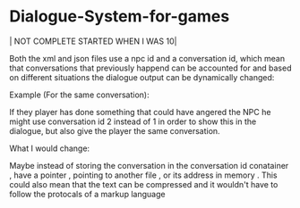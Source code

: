# Dialogue-System-for-games
| NOT COMPLETE STARTED WHEN I WAS 10|

Both the xml and json files use a npc id and a conversation id, which mean that conversations that previously happend can be accounted for and based on different
situations the dialogue output can be dynamically changed:

Example (For the same conversation):

If they player has done something that could have angered the NPC he might use conversation id 2 instead of 1 in order to show this in the dialogue, but also give the player the same conversation. 

What I would change:

Maybe instead of storing the conversation in the conversation id conatainer , have a pointer , pointing to another file , or its address in memory . This could also mean that the text can be compressed and it wouldn't have to follow the protocals of a markup language 
